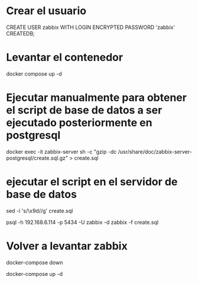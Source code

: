 # Crear el usuario
CREATE USER zabbix WITH LOGIN ENCRYPTED PASSWORD 'zabbix' CREATEDB;

# Levantar el contenedor
docker compose up -d

# Ejecutar manualmente para obtener el script de base de datos a ser ejecutado posteriormente en postgresql
docker exec -it zabbix-server sh -c "gzip -dc /usr/share/doc/zabbix-server-postgresql/create.sql.gz" > create.sql

# ejecutar el script en el servidor de base de datos
sed -i 's/\x9d//g' create.sql

psql -h 192.168.6.114 -p 5434 -U zabbix -d zabbix -f create.sql

# Volver a levantar zabbix
docker-compose down

docker-compose up -d
